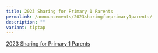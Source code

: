 ```yaml
---
title: 2023 Sharing for Primary 1 Parents
permalink: /announcements/2023sharingforprimary1parents/
description: ""
variant: tiptap
---
```

[2023 Sharing for Primary 1 Parents](/files/2023%20Semester%201%20Announcements/2023%20Sharing%20for%20Primary%201%20Parents.pdf)